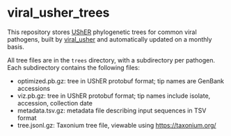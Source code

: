# viral_usher_trees

This repository stores [UShER](https://github.com/yatisht/usher) phylogenetic trees for common viral pathogens,
built by [viral_usher](https://github.com/AngieHinrichs/viral_usher) and
automatically updated on a monthly basis.

All tree files are in the `trees` directory, with a subdirectory per pathogen.
Each subdirectory contains the following files:
- optimized.pb.gz: tree in UShER protobuf format; tip names are GenBank accessions
- viz.pb.gz: tree in UShER protobuf format; tip names include isolate, accession, collection date
- metadata.tsv.gz: metadata file describing input sequences in TSV format
- tree.jsonl.gz: Taxonium tree file, viewable using https://taxonium.org/
